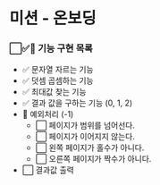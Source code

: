 # 미션 - 온보딩

### ⬜✅🚨 기능 구현 목록

- ✅ 문자열 자르는 기능
- ✅ 덧셈 곱셈하는 기능
- ✅ 최대값 찾는 기능
- ✅ 결과 값을 구하는 기능 (0, 1, 2)
- 🚨 예외처리 (-1)
  - ⬜ 페이지가 범위를 넘어선다.
  - ⬜ 페이지가 이어지지 않는다.
  - ⬜ 왼쪽 페이지가 홀수가 아니다.
  - ⬜ 오른쪽 페이지가 짝수가 아니다.
- ⬜ 결과값 출력
